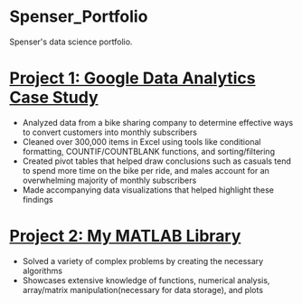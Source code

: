# Spenser_Portfolio
Spenser's data science portfolio.

# [Project 1: Google Data Analytics Case Study](https://github.com/spensersmith99/Google-Data-Analytics-Case-Study)
* Analyzed data from a bike sharing company to determine effective ways to convert customers into monthly subscribers
* Cleaned over 300,000 items in Excel using tools like conditional formatting, COUNTIF/COUNTBLANK functions, and sorting/filtering
* Created pivot tables that helped draw conclusions such as casuals tend to spend more time on the bike per ride, and males account for an overwhelming majority of monthly subscribers
* Made accompanying data visualizations that helped highlight these findings

# [Project 2: My MATLAB Library](https://github.com/spensersmith99/MATLAB-library)
* Solved a variety of complex problems by creating the necessary algorithms
* Showcases extensive knowledge of functions, numerical analysis, array/matrix manipulation(necessary for data storage), and plots

